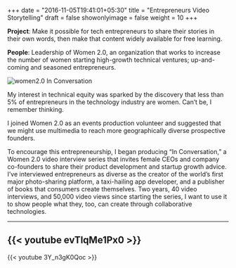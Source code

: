 +++
date = "2016-11-05T19:41:01+05:30"
title = "Entrepreneurs Video Storytelling"
draft = false
showonlyimage = false
weight = 10
+++

**Project**: Make it possible for tech entrepreneurs to share their stories in their own words, then make that content widely available for free learning.
<!--more-->

**People**: Leadership of Women 2.0, an organization that works to increase the number of women starting high-growth technical ventures; up-and-coming and seasoned entrepreneurs.

![women2.0 In Conversation][1]

My interest in technical equity was sparked by the discovery that less than 5% of entrepreneurs in the technology industry are women. Can’t be, I remember thinking. 

I joined Women 2.0 as an events production volunteer and suggested that we might use multimedia to reach more geographically diverse prospective founders. 

To encourage this entrepreneurship, I began producing “In Conversation,” a Women 2.0 video interview series that invites female CEOs and company co-founders to share their product development and startup growth advice. I’ve interviewed entrepreneurs as diverse as the creator of the world’s first major photo-sharing platform, a taxi-hailing app developer, and a publisher of books that consumers create themselves. Two years, 40 video interviews, and 50,000 video views since starting the series, I want to use it to show people what they, too, can create through collaborative technologies.

---
{{< youtube evTlqMe1Px0 >}}
---
{{< youtube 3Y_n3gK0Qoc >}}

[1]: https://emgollie-blog.nyc3.cdn.digitaloceanspaces.com/static/img/portfolio/in_conversation_overview.jpg
